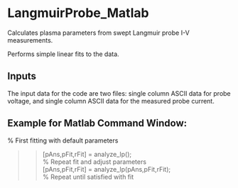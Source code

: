# LangmuirProbe_Matlab
Calculates plasma parameters from swept Langmuir probe I-V measurements.

Performs simple linear fits to the data.

## Inputs
The input data for the code are two files: single column ASCII data for probe voltage, and single column ASCII data for the measured probe current.

## Example for Matlab Command Window: 
% First fitting with default parameters  
>> [pAns,pFit,rFit] = analyze_lp();  
% Repeat fit and adjust parameters  
>> [pAns,pFit,rFit] = analyze_lp(pAns,pFit,rFit);  
% Repeat until satisfied with fit  
